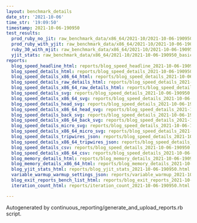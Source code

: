 ```yaml
---
layout: benchmark_details
date_str: '2021-10-06'
time_str: '19:09:50'
timestamp: 2021-10-06-190950
test_results:
  prod_ruby_no_jit: raw_benchmark_data/x86_64/2021-10/2021-10-06-190950_basic_benchmark_prod_ruby_no_jit.json
  prod_ruby_with_yjit: raw_benchmark_data/x86_64/2021-10/2021-10-06-190950_basic_benchmark_prod_ruby_with_yjit.json
  ruby_30_with_mjit: raw_benchmark_data/x86_64/2021-10/2021-10-06-190950_basic_benchmark_ruby_30_with_mjit.json
  yjit_stats: raw_benchmark_data/x86_64/2021-10/2021-10-06-190950_basic_benchmark_yjit_stats.json
reports:
  blog_speed_headline_html: reports/blog_speed_headline_2021-10-06-190950.html
  blog_speed_details_html: reports/blog_speed_details_2021-10-06-190950.html
  blog_speed_details_x86_64_html: reports/blog_speed_details_2021-10-06-190950.x86_64.html
  blog_speed_details_raw_details_html: reports/blog_speed_details_2021-10-06-190950.raw_details.html
  blog_speed_details_x86_64_raw_details_html: reports/blog_speed_details_2021-10-06-190950.x86_64.raw_details.html
  blog_speed_details_svg: reports/blog_speed_details_2021-10-06-190950.svg
  blog_speed_details_x86_64_svg: reports/blog_speed_details_2021-10-06-190950.x86_64.svg
  blog_speed_details_head_svg: reports/blog_speed_details_2021-10-06-190950.head.svg
  blog_speed_details_x86_64_head_svg: reports/blog_speed_details_2021-10-06-190950.x86_64.head.svg
  blog_speed_details_back_svg: reports/blog_speed_details_2021-10-06-190950.back.svg
  blog_speed_details_x86_64_back_svg: reports/blog_speed_details_2021-10-06-190950.x86_64.back.svg
  blog_speed_details_micro_svg: reports/blog_speed_details_2021-10-06-190950.micro.svg
  blog_speed_details_x86_64_micro_svg: reports/blog_speed_details_2021-10-06-190950.x86_64.micro.svg
  blog_speed_details_tripwires_json: reports/blog_speed_details_2021-10-06-190950.tripwires.json
  blog_speed_details_x86_64_tripwires_json: reports/blog_speed_details_2021-10-06-190950.x86_64.tripwires.json
  blog_speed_details_csv: reports/blog_speed_details_2021-10-06-190950.csv
  blog_speed_details_x86_64_csv: reports/blog_speed_details_2021-10-06-190950.x86_64.csv
  blog_memory_details_html: reports/blog_memory_details_2021-10-06-190950.html
  blog_memory_details_x86_64_html: reports/blog_memory_details_2021-10-06-190950.x86_64.html
  blog_yjit_stats_html: reports/blog_yjit_stats_2021-10-06-190950.html
  variable_warmup_warmup_settings_json: reports/variable_warmup_2021-10-06-190950.warmup_settings.json
  blog_exit_reports_bench_list_html: reports/blog_exit_reports_2021-10-06-190950.bench_list.html
  iteration_count_html: reports/iteration_count_2021-10-06-190950.html

---
```

Autogenerated by continuous_reporting/generate_and_upload_reports.rb script.
